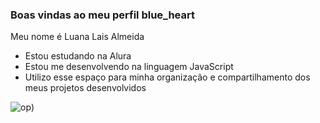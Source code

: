  ### Boas vindas ao meu perfil blue_heart

Meu nome é Luana Lais Almeida

- Estou estudando na Alura
- Estou me desenvolvendo na linguagem JavaScript
- Utilizo esse espaço para minha organização e compartilhamento dos meus projetos desenvolvidos



![op](https://github.com/luluaninha/luluaninha/assets/133131055/0274a620-6498-4e2c-b8d8-6e583d30a04c))

